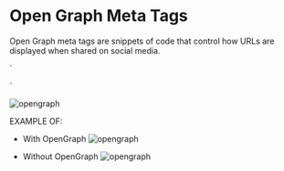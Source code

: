 # Open Graph Meta Tags

Open Graph meta tags are snippets of code that control how URLs are displayed when shared on social media.

`

<meta property="og:title" content="How to Become an SEO Expert (8 Steps)" />
<meta property="og:description" content="Get from SEO newbie to SEO pro in 8 simple steps." />
<meta property="og:image" content="https://ahrefs.com/blog/wp-content/uploads/2019/12/fb-how-to-become-an-seo-expert.png" /> 
`

![opengraph](https://miro.medium.com/max/700/0*ThQ_b3dWwf-Dcvmg.png)

EXAMPLE OF:

- With OpenGraph
  ![opengraph](https://miro.medium.com/max/1400/0*xvYa7kvkRQVQbAJV.png)

- Without OpenGraph
  ![opengraph](https://miro.medium.com/max/700/0*ejersQqNjOkz3vYj.jpg)
